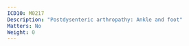 ```yaml
---
ICD10: M0217
Description: "Postdysenteric arthropathy: Ankle and foot"
Matters: No
Weight: 0
---
```

